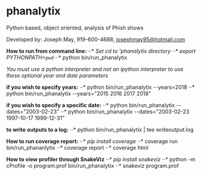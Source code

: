 # phanalytix
Python based, object oriented, analysis of Phish shows


Developed by: Joseph May, 919-600-4688, josephmay95@hotmail.com


**How to run from command line:**
  ⋅⋅* *Set cd to 'phanalytix directory*
  ⋅⋅* *export PYTHONPATH=`pwd`*
  ⋅⋅* python bin/run_phanalytix 


  *You must use a python interpreter and not an ipython interpreter to use these optional year and date parameters*

  **if you wish to specify years:**
    ⋅⋅* python bin/run_phanalytix --years=2018
    ⋅⋅* python bin/run_phanalytix --years="2015 2016 2017 2018"

  **if you wish to specify a specific date:**
    ⋅⋅* python bin/run_phanalytix --dates="2003-02-23"
    ⋅⋅* python bin/run_phanalytix --dates="2003-02-23 1997-10-17 1999-12-31"
    
  **to write outputs to a log:**
    ⋅⋅* python bin/run_phanalytix | tee writeoutput.log


**How to run coverage report:**
  ⋅⋅* *pip install coverage*
  ⋅⋅* coverage run bin/run_phananlytix
  ⋅⋅* coverage report
  ⋅⋅* coverage html

**How to view profiler through SnakeViz**
  ⋅⋅* *pip install snakeviz*
  ⋅⋅* python -m cProfile -o program.prof bin/run_phanalytix
  ⋅⋅* snakeviz program.prof
